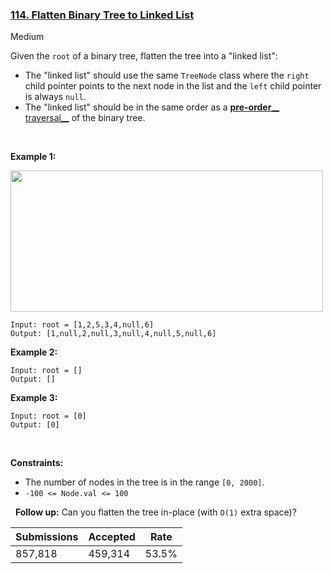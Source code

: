 ### [114. Flatten Binary Tree to Linked List](https://leetcode.com/problems/flatten-binary-tree-to-linked-list/)

Medium

Given the `` root `` of a binary tree, flatten the tree into a "linked list":

*   The "linked list" should use the same `` TreeNode `` class where the `` right `` child pointer points to the next node in the list and the `` left `` child pointer is always `` null ``.
*   The "linked list" should be in the same order as a <a href="https://en.wikipedia.org/wiki/Tree_traversal#Pre-order,_NLR" target="_blank">__pre-order____ traversal__</a> of the binary tree.

 

__Example 1:__

<img alt="" src="https://assets.leetcode.com/uploads/2021/01/14/flaten.jpg" style="width: 500px; height: 226px;"/>

```
Input: root = [1,2,5,3,4,null,6]
Output: [1,null,2,null,3,null,4,null,5,null,6]
```

__Example 2:__

```
Input: root = []
Output: []
```

__Example 3:__

```
Input: root = [0]
Output: [0]
```

 

__Constraints:__

*   The number of nodes in the tree is in the range `` [0, 2000] ``.
*   `` -100 <= Node.val <= 100 ``

 
__Follow up:__ Can you flatten the tree in-place (with `` O(1) `` extra space)?

| Submissions    | Accepted     | Rate   |
| -------------- | ------------ | ------ |
| 857,818 | 459,314 | 53.5% |